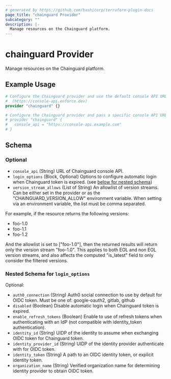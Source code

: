 ```yaml
---
# generated by https://github.com/hashicorp/terraform-plugin-docs
page_title: "chainguard Provider"
subcategory: ""
description: |-
  Manage resources on the Chainguard platform.
---
```


# chainguard Provider

Manage resources on the Chainguard platform.

## Example Usage

```terraform
# Configure the Chainguard provider and use the default console API URL
#  (https://console-api.enforce.dev)
provider "chainguard" {}

# Configure the Chainguard provider and pass a specific console API URL.
# provider "chainguard" {
#   console_api = "https://console-api.example.com"
# }
```

<!-- schema generated by tfplugindocs -->
## Schema

### Optional

- `console_api` (String) URL of Chainguard console API.
- `login_options` (Block, Optional) Options to configure automatic login when Chainguard token is expired. (see [below for nested schema](#nestedblock--login_options))
- `version_stream_allows` (List of String) An allowlist of version streams. Can be either
set in the provider or as the "CHAINGUARD_VERSION_ALLOW" environment
variable. When setting via an environment variable, the list must be
comma separated.

For example, if the resource returns the following versions:

- foo-1.0
- foo-1.1
- foo-1.2

And the allowlist is set to ["foo-1.0"], then the returned results will return
only the version stream "foo-1.0". This applies to both EOL and non EOL
version streams, and also affects the computed "is_latest" field to
only consider the filtered versions.

<a id="nestedblock--login_options"></a>
### Nested Schema for `login_options`

Optional:

- `auth0_connection` (String) Auth0 social connection to use by default for OIDC token. Must be one of: google-oauth2, gitlab, github
- `disabled` (Boolean) Disable automatic login when Chainguard token is expired.
- `enable_refresh_tokens` (Boolean) Enable to use of refresh tokens when authenticating with an IdP (not compatible with identity_token authentication).
- `identity_id` (String) UIDP of the identity to assume when exchanging OIDC token for Chainguard token.
- `identity_provider_id` (String) UIDP of the identity provider authenticate with for OIDC token.
- `identity_token` (String) A path to an OIDC identity token, or explicit identity token.
- `organization_name` (String) Verified organization name for determining identity provider to obtain OIDC token.
